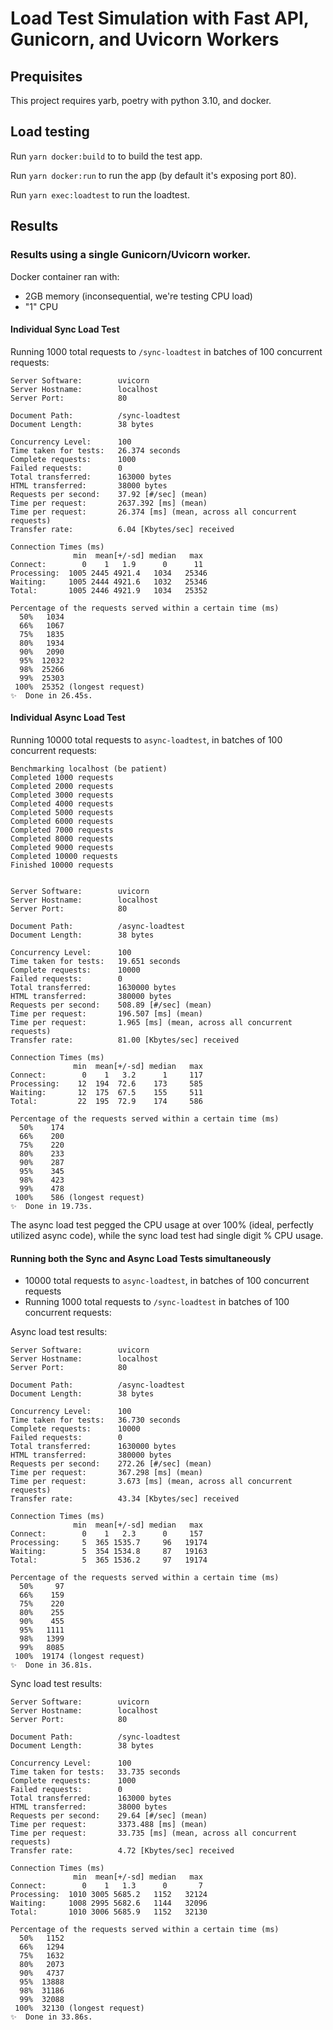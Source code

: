 # Load Test Simulation with Fast API, Gunicorn, and Uvicorn Workers

## Prequisites
This project requires yarb, poetry with python 3.10, and docker.

## Load testing
Run `yarn docker:build` to to build the test app.

Run `yarn docker:run` to run the app (by default it's exposing port 80).

Run `yarn exec:loadtest` to run the loadtest.


## Results 

### Results using a single Gunicorn/Uvicorn worker.
Docker container ran with:
- 2GB memory (inconsequential, we're testing CPU load)
- "1" CPU
#### Individual Sync Load Test
Running 1000 total requests to `/sync-loadtest` in batches of 100 concurrent requests:

```
Server Software:        uvicorn
Server Hostname:        localhost
Server Port:            80

Document Path:          /sync-loadtest
Document Length:        38 bytes

Concurrency Level:      100
Time taken for tests:   26.374 seconds
Complete requests:      1000
Failed requests:        0
Total transferred:      163000 bytes
HTML transferred:       38000 bytes
Requests per second:    37.92 [#/sec] (mean)
Time per request:       2637.392 [ms] (mean)
Time per request:       26.374 [ms] (mean, across all concurrent requests)
Transfer rate:          6.04 [Kbytes/sec] received

Connection Times (ms)
              min  mean[+/-sd] median   max
Connect:        0    1   1.9      0      11
Processing:  1005 2445 4921.4   1034   25346
Waiting:     1005 2444 4921.6   1032   25346
Total:       1005 2446 4921.9   1034   25352

Percentage of the requests served within a certain time (ms)
  50%   1034
  66%   1067
  75%   1835
  80%   1934
  90%   2090
  95%  12032
  98%  25266
  99%  25303
 100%  25352 (longest request)
✨  Done in 26.45s.

```

#### Individual Async Load Test

Running 10000 total requests to `async-loadtest`, in batches of 100 concurrent requests: 
```
Benchmarking localhost (be patient)
Completed 1000 requests
Completed 2000 requests
Completed 3000 requests
Completed 4000 requests
Completed 5000 requests
Completed 6000 requests
Completed 7000 requests
Completed 8000 requests
Completed 9000 requests
Completed 10000 requests
Finished 10000 requests


Server Software:        uvicorn
Server Hostname:        localhost
Server Port:            80

Document Path:          /async-loadtest
Document Length:        38 bytes

Concurrency Level:      100
Time taken for tests:   19.651 seconds
Complete requests:      10000
Failed requests:        0
Total transferred:      1630000 bytes
HTML transferred:       380000 bytes
Requests per second:    508.89 [#/sec] (mean)
Time per request:       196.507 [ms] (mean)
Time per request:       1.965 [ms] (mean, across all concurrent requests)
Transfer rate:          81.00 [Kbytes/sec] received

Connection Times (ms)
              min  mean[+/-sd] median   max
Connect:        0    1   3.2      1     117
Processing:    12  194  72.6    173     585
Waiting:       12  175  67.5    155     511
Total:         22  195  72.9    174     586

Percentage of the requests served within a certain time (ms)
  50%    174
  66%    200
  75%    220
  80%    233
  90%    287
  95%    345
  98%    423
  99%    478
 100%    586 (longest request)
✨  Done in 19.73s.
```

The async load test pegged the CPU usage at over 100% (ideal, perfectly utilized async code), while the sync load test had single digit % CPU usage.

#### Running both the Sync and Async Load Tests simultaneously

- 10000 total requests to `async-loadtest`, in batches of 100 concurrent requests
- Running 1000 total requests to `/sync-loadtest` in batches of 100 concurrent requests:

Async load test results:
```
Server Software:        uvicorn
Server Hostname:        localhost
Server Port:            80

Document Path:          /async-loadtest
Document Length:        38 bytes

Concurrency Level:      100
Time taken for tests:   36.730 seconds
Complete requests:      10000
Failed requests:        0
Total transferred:      1630000 bytes
HTML transferred:       380000 bytes
Requests per second:    272.26 [#/sec] (mean)
Time per request:       367.298 [ms] (mean)
Time per request:       3.673 [ms] (mean, across all concurrent requests)
Transfer rate:          43.34 [Kbytes/sec] received

Connection Times (ms)
              min  mean[+/-sd] median   max
Connect:        0    1   2.3      0     157
Processing:     5  365 1535.7     96   19174
Waiting:        5  354 1534.8     87   19163
Total:          5  365 1536.2     97   19174

Percentage of the requests served within a certain time (ms)
  50%     97
  66%    159
  75%    220
  80%    255
  90%    455
  95%   1111
  98%   1399
  99%   8085
 100%  19174 (longest request)
✨  Done in 36.81s.
```

Sync load test results:
```
Server Software:        uvicorn
Server Hostname:        localhost
Server Port:            80

Document Path:          /sync-loadtest
Document Length:        38 bytes

Concurrency Level:      100
Time taken for tests:   33.735 seconds
Complete requests:      1000
Failed requests:        0
Total transferred:      163000 bytes
HTML transferred:       38000 bytes
Requests per second:    29.64 [#/sec] (mean)
Time per request:       3373.488 [ms] (mean)
Time per request:       33.735 [ms] (mean, across all concurrent requests)
Transfer rate:          4.72 [Kbytes/sec] received

Connection Times (ms)
              min  mean[+/-sd] median   max
Connect:        0    1   1.3      0       7
Processing:  1010 3005 5685.2   1152   32124
Waiting:     1008 2995 5682.6   1144   32096
Total:       1010 3006 5685.9   1152   32130

Percentage of the requests served within a certain time (ms)
  50%   1152
  66%   1294
  75%   1632
  80%   2073
  90%   4737
  95%  13888
  98%  31186
  99%  32088
 100%  32130 (longest request)
✨  Done in 33.86s.
```